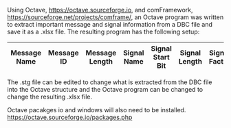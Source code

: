 Using Octave, https://octave.sourceforge.io, and comFramework, https://sourceforge.net/projects/comframe/, an Octave program was written to extract important message and signal information from a DBC file and save it as a .xlsx file. The resulting program has the following setup: 

| Message Name |	Message ID |	Message Length |	Signal Name |	Signal Start Bit |	Signal Length |	Signal Factor |	Signal Offset |	Signal Unit |
| --- |	--- |	--- |	--- |	--- |	--- |	--- |	--- |	--- |

The .stg file can be edited to change what is extracted from the DBC file into the Octave structure and the Octave program can be changed to change the resulting .xlsx file. 

Octave pacakges io and windows will also need to be installed. https://octave.sourceforge.io/packages.php
